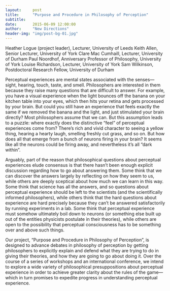 ```yaml
---
layout:     post
title:      "Purpose and Procedure in Philosophy of Perception"
subtitle:   
date:       2015-06-09 12:00:00
author:     "New Directions"
header-img: "img/post-bg-01.jpg"
---
```


Heather Logue (project leader), Lecturer, University of Leeds
Keith Allen, Senior Lecturer, University of York
Clare Mac Cumhaill, Lecturer, University of Durham
Paul Noordhof, Anniversary Professor of Philosophy, University of York
Louise Richardson, Lecturer, University of York
Sam Wilkinson, Postdoctoral Research Fellow, University of Durham

Perceptual experiences are mental states associated with the senses—sight, hearing, touch, taste, and smell. Philosophers are interested in them because they raise many questions that are difficult to answer. For example, you have a visual experience when the light bounces off the banana on your kitchen table into your eyes, which then hits your retina and gets processed by your brain. But could you still have an experience that feels exactly the same if we removed the banana and the light, and just stimulated your brain directly? Most philosophers assume that we can. But this assumption leads to a puzzle: where exactly does the distinctive “feel” of perceptual experiences come from? There’s rich and vivid character to seeing a yellow thing, hearing a hearty laugh, smelling freshly cut grass, and so on. But how does all that emerge from a bunch of neurons firing in your brain? It seems like all the neurons could be firing away, and nevertheless it’s all “dark within”.

Arguably, part of the reason that philosophical questions about perceptual experiences elude consensus is that there hasn’t been enough explicit discussion regarding how to go about answering them. Some think that we can discover the answers largely by reflecting on how they seem to us, while others are deeply sceptical about how much we can learn in this way. Some think that science has all the answers, and so questions about perceptual experience should be left to the scientists (and the scientifically informed philosophers), while others think that the hard questions about experience are hard precisely because they can’t be answered satisfactorily by running experiments in a lab. Some think that perceptual experience must somehow ultimately boil down to neurons (or something else built up out of the entities physicists postulate in their theories), while others are open to the possibility that perceptual consciousness has to be something over and above such things.

Our project, “Purpose and Procedure in Philosophy of Perception”, is designed to advance debates in philosophy of perception by getting philosophers to explicitly explain and defend what they are trying to do in giving their theories, and how they are going to go about doing it. Over the course of a series of workshops and an international conference, we intend to explore a wide variety of philosophical presuppositions about perceptual experience in order to achieve greater clarity about the rules of the game—which in turn promises to expedite progress in understanding perceptual experience.
